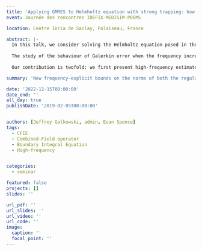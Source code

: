 ```yaml
---
title: 'Applying GMRES to Helmholtz equation with strong trapping: how does the number of iterations depend on the frequency?'
event: Journée des rencontres IDEFIX-MEDISIM-POEMS

location: Centre Inria de Saclay, Palaiseau, France

abstract: |-
  In this talk, we consider solving the Helmholtz equation posed in the exterior of a smooth obstacle, with Neumann boundary conditions, and using second-kind boundary integral equations (BIEs). We study the h-version of the Galerkin boundary element method, and its accuracy at high-frequency.
    
  The study of the behaviour of Galerkin error when the frequency increases requires, in particular, high-frequency estimates for the considered boundary integral operators. In the case of Dirichlet boundary condition, results are well-known in the literature for the standard second-kind BIE, but in the case of Neumann boundary condition, where regularisation techniques are commonly used, such estimates are rare.
  
  Our contribution is twofold: we first present high-frequency estimates for a particular regularised formulation in the case of Neumann boundary conditions, and then, we present a frequency-explicit bound for its discretisation error.

summary: 'New frequency-explicit bounds on the norms of both the regularised combined field integral equation and its inverse. And first frequency-explicit error bound on the h-BEM for the Helmholtz exterior Neumann problem with a standart second-kind formulation.'

date: '2022-12-15T00:00:00'
date_end: ''
all_day: true
publishDate: '2019-02-05T00:00:00'


authors: [Jeffrey Galkowski, admin, Euan Spence]
tags:
  - CFIE
  - Combined-Field operator
  - Boundary Integral Equation
  - High-frequency


categories: 
  - seminar

featured: false
projects: []
slides: ''

url_pdf: ''
url_slides: ''
url_video: ''
url_code: ''
image:
  caption: ''
  focal_point: ''
---
```

